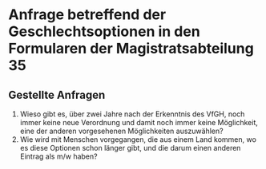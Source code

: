 # Anfrage betreffend der Geschlechtsoptionen in den Formularen der Magistratsabteilung 35
## Gestellte Anfragen
1. Wieso gibt es, über zwei Jahre nach der Erkenntnis des VfGH, noch immer keine neue Verordnung und damit noch immer keine Möglichkeit, eine der anderen vorgesehenen Möglichkeiten auszuwählen?
2. Wie wird mit Menschen vorgegangen, die aus einem Land kommen, wo es diese Optionen schon länger gibt, und die darum einen anderen Eintrag als m/w haben?
